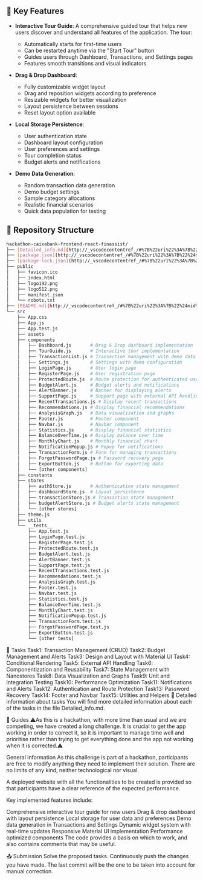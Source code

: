 ## 🚀 Key Features

- **Interactive Tour Guide**: A comprehensive guided tour that helps new users discover and understand all features of the application. The tour:

  - Automatically starts for first-time users
  - Can be restarted anytime via the "Start Tour" button
  - Guides users through Dashboard, Transactions, and Settings pages
  - Features smooth transitions and visual indicators

- **Drag & Drop Dashboard**:

  - Fully customizable widget layout
  - Drag and reposition widgets according to preference
  - Resizable widgets for better visualization
  - Layout persistence between sessions
  - Reset layout option available

- **Local Storage Persistence**:

  - User authentication state
  - Dashboard layout configuration
  - User preferences and settings
  - Tour completion status
  - Budget alerts and notifications

- **Demo Data Generation**:
  - Random transaction data generation
  - Demo budget settings
  - Sample category allocations
  - Realistic financial scenarios
  - Quick data population for testing

## 📂 Repository Structure

```bash
hackathon-caixabank-frontend-react-finassist/
├── [Detailed_info.md](http://_vscodecontentref_/#%7B%22uri%22%3A%7B%22%24mid%22%3A1%2C%22fsPath%22%3A%22%2FUsers%2Fjohnalbh%2FPersonalProjects%2Fhackathon-caixabank-frontend-react-finassist%2FDetailed_info.md%22%2C%22path%22%3A%22%2FUsers%2Fjohnalbh%2FPersonalProjects%2Fhackathon-caixabank-frontend-react-finassist%2FDetailed_info.md%22%2C%22scheme%22%3A%22file%22%7D%7D)
├── [package.json](http://_vscodecontentref_/#%7B%22uri%22%3A%7B%22%24mid%22%3A1%2C%22fsPath%22%3A%22%2FUsers%2Fjohnalbh%2FPersonalProjects%2Fhackathon-caixabank-frontend-react-finassist%2Fpackage.json%22%2C%22path%22%3A%22%2FUsers%2Fjohnalbh%2FPersonalProjects%2Fhackathon-caixabank-frontend-react-finassist%2Fpackage.json%22%2C%22scheme%22%3A%22file%22%7D%7D)
├── [package-lock.json](http://_vscodecontentref_/#%7B%22uri%22%3A%7B%22%24mid%22%3A1%2C%22fsPath%22%3A%22%2FUsers%2Fjohnalbh%2FPersonalProjects%2Fhackathon-caixabank-frontend-react-finassist%2Fpackage-lock.json%22%2C%22path%22%3A%22%2FUsers%2Fjohnalbh%2FPersonalProjects%2Fhackathon-caixabank-frontend-react-finassist%2Fpackage-lock.json%22%2C%22scheme%22%3A%22file%22%7D%7D)
├── public
│   ├── favicon.ico
│   ├── index.html
│   ├── logo192.png
│   ├── logo512.png
│   ├── manifest.json
│   └── robots.txt
├── [README.md](http://_vscodecontentref_/#%7B%22uri%22%3A%7B%22%24mid%22%3A1%2C%22fsPath%22%3A%22%2FUsers%2Fjohnalbh%2FPersonalProjects%2Fhackathon-caixabank-frontend-react-finassist%2FREADME.md%22%2C%22path%22%3A%22%2FUsers%2Fjohnalbh%2FPersonalProjects%2Fhackathon-caixabank-frontend-react-finassist%2FREADME.md%22%2C%22scheme%22%3A%22file%22%7D%7D)
└── src
    ├── App.css
    ├── App.js
    ├── App.test.js
    ├── assets
    ├── components
    │   ├── Dashboard.js       # Drag & Drop dashboard implementation
    │   ├── TourGuide.js       # Interactive tour implementation
    │   ├── TransactionList.js # Transaction management with demo data
    │   ├── Settings.js        # Settings with demo configuration
    │   ├── LoginPage.js       # User login page
    │   ├── RegisterPage.js    # User registration page
    │   ├── ProtectedRoute.js  # Route protection for authenticated users
    │   ├── BudgetAlert.js     # Budget alerts and notifications
    │   ├── AlertBanner.js     # Banner for displaying alerts
    │   ├── SupportPage.js     # Support page with external API handling
    │   ├── RecentTransactions.js # Display recent transactions
    │   ├── Recommendations.js # Display financial recommendations
    │   ├── AnalysisGraph.js   # Data visualization and graphs
    │   ├── Footer.js          # Footer component
    │   ├── Navbar.js          # Navbar component
    │   ├── Statistics.js      # Display financial statistics
    │   ├── BalanceOverTime.js # Display balance over time
    │   ├── MonthlyChart.js    # Monthly financial chart
    │   ├── NotificationPopup.js # Popup for notifications
    │   ├── TransactionForm.js # Form for managing transactions
    │   ├── ForgotPasswordPage.js # Password recovery page
    │   ├── ExportButton.js    # Button for exporting data
    │   └── [other components]
    ├── constants
    ├── stores
    │   ├── authStore.js       # Authentication state management
    │   ├── dashboardStore.js  # Layout persistence
    │   ├── transactionStore.js # Transaction state management
    │   ├── budgetAlertStore.js # Budget alerts state management
    │   └── [other stores]
    ├── theme.js
    ├── utils
    └── __tests__
        ├── App.test.js
        ├── LoginPage.test.js
        ├── RegisterPage.test.js
        ├── ProtectedRoute.test.js
        ├── BudgetAlert.test.js
        ├── AlertBanner.test.js
        ├── SupportPage.test.js
        ├── RecentTransactions.test.js
        ├── Recommendations.test.js
        ├── AnalysisGraph.test.js
        ├── Footer.test.js
        ├── Navbar.test.js
        ├── Statistics.test.js
        ├── BalanceOverTime.test.js
        ├── MonthlyChart.test.js
        ├── NotificationPopup.test.js
        ├── TransactionForm.test.js
        ├── ForgotPasswordPage.test.js
        ├── ExportButton.test.js
        └── [other tests]
```

🎯 Tasks
Task1: Transaction Management (CRUD)
Task2: Budget Management and Alerts
Task3: Design and Layout with Material UI
Task4: Conditional Rendering
Task5: External API Handling
Task6: Componentization and Reusability
Task7: State Management with Nanostores
Task8: Data Visualization and Graphs
Task9: Unit and Integration Testing
Task10: Performance Optimization
Task11: Notifications and Alerts
Task12: Authentication and Route Protection
Task13: Password Recovery
Task14: Footer and Navbar
Task15: Utilities and Helpers
📑 Detailed information about tasks
You will find more detailed information about each of the tasks in the file Detailed_info.md.

💫 Guides
⚠️As this is a hackathon, with more time than usual and we are competing, we have created a long challenge. It is crucial to get the app working in order to correct it, so it is important to manage time well and prioritise rather than trying to get everything done and the app not working when it is corrected.⚠️

General information
As this challenge is part of a hackathon, participants are free to modify anything they need to implement their solution. There are no limits of any kind, neither technological nor visual.

A deployed website with all the functionalities to be created is provided so that participants have a clear reference of the expected performance.

Key implemented features include:

Comprehensive interactive tour guide for new users
Drag & drop dashboard with layout persistence
Local storage for user data and preferences
Demo data generation in Transactions and Settings
Dynamic widget system with real-time updates
Responsive Material UI implementation
Performance optimized components
The code provides a basis on which to work, and also contains comments that may be useful.

📤 Submission
Solve the proposed tasks.
Continuously push the changes you have made.
The last commit will be the one to be taken into account for manual correction.

```

```

